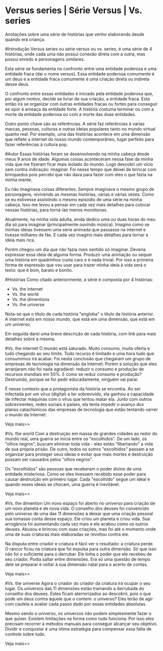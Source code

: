 # Versus series | Série Versus | Vs. series
Anotações sobre uma série de histórias que venho elaborando desde quando era criança.

#Introdução
Versus series ou série versus ou vs. series, é uma série de 4 histórias, onde cada uma não possui conexão direta com a outra, mas possui enredo e personagens similares. 

Esta série se fundamenta no confronto entre uma entidade poderosa e uma entidade fraca (dai o nome versus). Essa entidade poderosa comumente é um deus e a entidade fraca comumente é uma criação direta ou indireta desse deus. 

O confronto entre essas entidades é iniciado pela entidade poderosa que, por algum motivo, decide se livrar de sua criação, a entidade fraca. Esta então irá se organizar com outras entidades fracas ou fortes para conseguir se opor à ameaça da entidade forte. A história costuma terminar ou com a morte da entidade poderosa ou com a morte das duas entidades.

Outro ponto chave são as referências. A série faz referências à varias marcas, pessoas, culturas e outras ideias populares tanto no mundo virtual quanto real. Por exemplo, uma das histórias acontece em uma dimensão que reflete a internet do nosso mundo contemporâneo, lugar perfeito para fazer referências à cultura pop.

#Autor
Essas histórias foram se desenvolvendo na minha cabeça desde meus 9 anos de idade. Algumas coisas aconteceram nessa fase da minha vida que me fizeram ficar mais isolado do mundo. Logo descobri um vício sem contra indicação: imaginar. Foi nesse tempo que deixei de brincar com brinquedos pois percebi que não dava para fazer com eles o que fazia na minha mente. 

Eu não imaginava coisas diferentes. Sempre imaginava o mesmo grupo de personagens, revivendo as mesmas histórias, várias e várias vezes. Como se eu estivesse assistindo o mesmo episódio de uma série na minha cabeça. Isso me levou a pensar em cada vez mais detalhes para colocar nessas histórias, para torná-las menos monótonas.

Atualmente, na minha vida adulta, ainda dedico uma ou duas horas do meu dia só para imaginar (principalmente ouvindo música). Imagino como se minhas ideias tivessem uma série animada que passasse na internet e tivesse milhares de fãs. E cada vez imagino mais detalhes para tornar a ideia mais rica. 

Porém chegou um dia que não fazia mais sentido só imaginar. Deveria expressar essa ideia de alguma forma. Produzir uma animação ou sequer uma história em quadrinhos custa caro e é nada trivial. Por isso a primeira forma de expressão que vou usar para trazer minha ideia à vida será o texto: que é bom, barato e bonito.

#Histórias
Como citado anteriormente, a série é composta por 4 histórias:

- Vs. the internet
- Vs. the world
- Vs. the dimentions
- Vs. the universe

Nota-se que o título de cada história "engloba" o título da história anterior. A internet está em nosso mundo, que está em uma dimensão, que está em um universo.

Em seguida darei uma breve descrição de cada história, com link para mais detalhes sobre a mesma.

#Vs. the internet
O mundo está saturado. Muito consumo, muita oferta e tudo chegando ao seu limite. Todo recurso é limitado e uma hora tudo que consumimos irá acabar. Foi nesta conclusão que chegaram um grupo de empresas de tecnologia na dimensão da Internet. Porém a solução que eles arranjaram não foi nada agradável: reduzir o consumo e produção de recursos mundiais em 50%. E como se reduz consumo e produção? Destruindo, porque se for pedir educadamente, ninguém vai parar.

É nesse contexto que a protagonista da história se encontra. Ao ser infectada por um vírus (digital) e ter sobrevivido, ela ganhou a capacidade de infectar máquinas com o vírus que tentou matar ela. Junto com outros sobreviventes, redes sociais e países, ela tenta impedir o avanço dos planos cataclísmicos das empresas de tecnologia que estão tentando varrer o mundo da Internet.

Veja mais>>

#Vs. the world
Com a destruição em massa de grandes cidades ao redor do mundo real, uma guerra se inicia entre os "escolhidos". De um lado, os "olhos negros", buscam eliminar toda vida - eles estão "libertando" a vida de sua própria prisão. De outro, todos os outros "escolhidos" passam a se organizar para proteger seus ideias e evitar que mais mortes e destruição possam ser causados pelos "olhos negros".

Os "escolhidos" são pessoas que receberam o poder divino de uma entidade misteriosa. Como se eles tivessem recebido esse poder para causar destruição em primeiro lugar. Cada "escolhido" segue um ideal e quando esses ideais se chocam, uma guerra é inevitável.

Veja mais>>

#Vs. the dimention
Um novo espaço foi aberto no universo para criação de um novo planeta e de nova vida. O conselho dos deuses foi convencido pelo universo de uma das 11 dimensões à deixar que uma criação pessoal sua tomasse conta desse espaço. Ele criou um planeta e criou vida. Sua arrogância foi aumentando cada vez mais e ele acabou como os outros deuses. Abusou e brincou com suas criações, mas foi até o momento onde uma de suas criaturas mais elaboradas se revoltou contra ele.

Na disputa entre criador e criatura é fácil ver o resultado: a criatura perde. O rancor ficou na criatura que foi expulsa para outra dimensão. Só que isso não foi o suficiente para o derrubar. Ele tinha o poder que ele recebeu de seu criador. Podia saltar entre dimensões. Era só uma questão de tempo dele se preparar e voltar à sua dimensão natal para o acerto de contas.

Veja mais>>

#Vs. the universe
Agora o criador do criador da criatura irá ocupar o seu lugar. Os universos das 11 dimensões estão tramando a derrubada do conselho dos deuses. Estes ficam aterrorizados ao descobrir, pois o que pode um deus contra àquele que o contem: o universo? Eles terão de agir com cautela e avaliar cada passo dado por essas entidades absolutas.

Mesmo sendo o universo, os universos não podem simplesmente fazer o que quiser. Existem limitações na forma como tudo funciona. Por isso eles precisam recorrer à métodos manuais para conseguir alcançar seu objetivo. Dividir e conquistar é uma ótima estratégia para compensar essa falta de controle sobre tudo.

Veja mais>>